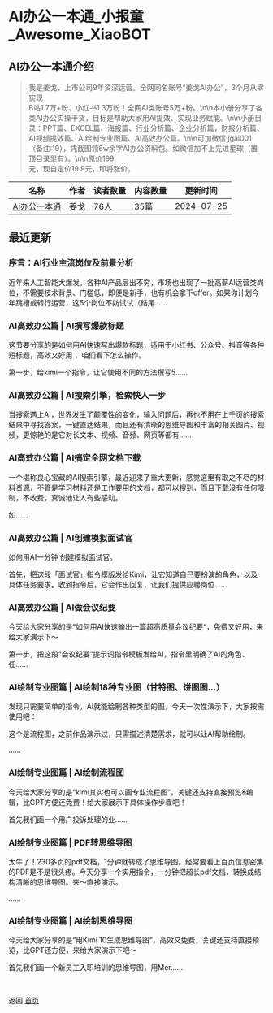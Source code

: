 # AI办公一本通_小报童_Awesome_XiaoBOT

## AI办公一本通介绍
> 我是姜戈，上市公司9年资深运营。全网同名账号“姜戈AI办公”，3个月从零实现  
B站1.7万+粉、小红书1.3万粉！全网AI类账号5万+粉。\n\n本小册分享了各类AI办公实操干货，目标是帮助大家用AI提效、实现业务赋能。\n\n小册目录：PPT篇、EXCEL篇、海报篇、行业分析篇、企业分析篇，财报分析篇、AI视频提效篇、AI绘制专业图篇、AI高效办公篇。\n\n可加微信:jgai001（备注:19），凭截图领6w余字AI办公资料包。如微信加不上先进星球（置顶目录里有）。\n\n原价199  
元，现自定价19.9元，即将涨价。  
  


|名称|作者|读者数量|内容数量|更新时间|
|---|---|---|---|---|
|[AI办公一本通](https://xiaobot.net/p/xltx-mj?refer=0b133df9-27dc-423b-8101-639049001c13)|姜戈|76人|35篇|2024-07-25|

## 最近更新
### 序言：AI行业主流岗位及前景分析

近年来人工智能大爆发，各种AI产品层出不穷，市场也出现了一批高薪AI运营类岗位，不需要技术背景、门槛低，即便是新手，也有机会拿下offer。如果你计划今年跳槽或转行运营，这5个岗位不妨试试（结尾......

### AI高效办公篇 | AI撰写爆款标题

这节要分享的是如何用AI快速写出爆款标题，适用于小红书、公众号、抖音等各种短标题，高效又好用 ，咱们看下怎么操作。

第一步，给kimi一个指令，让它使用不同的方法撰写5......

### AI高效办公篇 | AI搜索引擎，检索快人一步

当搜索遇上AI，世界发生了颠覆性的变化，输入问题后，再也不用在上千页的搜索结果中寻找答案，一键直达结果，而且还有清晰的思维导图和丰富的相关图片、视频，更惊艳的是它对长文本、视频、音频、网页等都有......

### AI高效办公篇 | AI搞定全网文档下载

一个堪称良心宝藏的AI搜索引擎，最近迎来了重大更新，感觉这里有取之不尽的材料资源，不管是学习材料还是工作要用的文档，都可以搜到，而且下载没有任何限制，不收费，真诚地让人有些感动。

如......

### AI高效办公篇 | AI创建模拟面试官

如何用AI一分钟 创建模拟面试官。

首先，把这段「面试官」指令模版发给Kimi，让它知道自己要扮演的角色，以及具体任务要求。收到指令后，它会作出回复，让我们提供应聘岗位......

### AI高效办公篇 | AI做会议纪要

今天给大家分享的是“如何用AI快速输出一篇超高质量会议纪要“，免费又好用，来给大家演示下～

第一步，把这段“会议纪要”提示词指令模板发给AI，指令里明确了AI的角色、任......

### AI绘制专业图篇 | AI绘制18种专业图（甘特图、饼图图...）

发现只需要简单的指令，AI就能绘制各种类型的图，今天一次性演示下，大家按需使用吧：

这个是流程图，之前作品演示过，只需描述清楚需求，就可以让AI帮助绘制。

......

### AI绘制专业图篇 | AI绘制流程图

今天给大家分享的是“kimi其实也可以画专业流程图”，关键还支持直接预览&编辑，比GPT方便还免费！给大家展示下具体操作步骤吧！

首先我们画一个用户投诉处理的业......

### AI绘制专业图篇 | PDF转思维导图

太牛了！230多页的pdf文档，1分钟就转成了思维导图。经常要看上百页信息密集的PDF是不是很头疼。今天分享一个实用指令，一分钟把超长pdf文档，转换成结构清晰的思维导图。来～直接演示。

......

### AI绘制专业图篇 | AI绘制思维导图

今天给大家分享的是“用Kimi 10生成思维导图“，高效又免费，关键还支持直接预览，比GPT还方便，来给大家演示下吧～

首先我们画一个新员工入职培训的思维导图，用Mer......


<a href="https://github.com/Reno9527/awesome-xiaobot" style="color: white; text-decoration: none;">awesome-xiaobot</a>

返回 [首页](../README.md)
